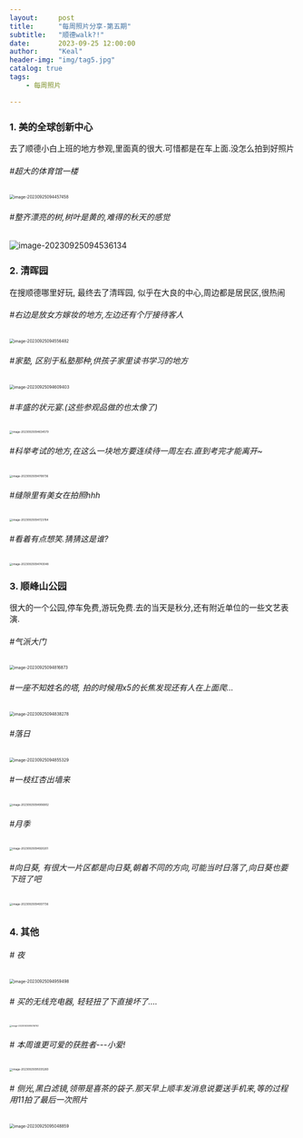 ```yaml
---
layout:     post
title:      "每周照片分享-第五期"
subtitle:   "顺德walk?!"
date:       2023-09-25 12:00:00
author:     "Keal"
header-img: "img/tag5.jpg"
catalog: true
tags:
    - 每周照片

---
```


### 1. 美的全球创新中心

去了顺德小白上班的地方参观,里面真的很大.可惜都是在车上面.没怎么拍到好照片

###### #超大的体育馆一楼

<img src="https://raw.githubusercontent.com/kneed/typora_img_respository/main/typora/202309250946117.png" alt="image-20230925094457458" style="zoom: 50%;" />

###### #整齐漂亮的树,树叶是黄的,难得的秋天的感觉

![image-20230925094536134](https://raw.githubusercontent.com/kneed/typora_img_respository/main/typora/202309250946458.png)



### 2. 清晖园

在搜顺德哪里好玩, 最终去了清晖园, 似乎在大良的中心,周边都是居民区,很热闹

###### #右边是放女方嫁妆的地方,左边还有个厅接待客人

<img src="https://raw.githubusercontent.com/kneed/typora_img_respository/main/typora/202309250946674.png" alt="image-20230925094556482" style="zoom:50%;" />

###### #家塾, 区别于私塾那种,供孩子家里读书学习的地方

<img src="https://raw.githubusercontent.com/kneed/typora_img_respository/main/typora/202309250951798.png" alt="image-20230925094609403" style="zoom:50%;" />

###### #丰盛的状元宴.(这些参观品做的也太像了)

<img src="https://raw.githubusercontent.com/kneed/typora_img_respository/main/typora/202309250946752.png" alt="image-20230925094634579" style="zoom:33%;" />

###### #科举考试的地方,在这么一块地方要连续待一周左右.直到考完才能离开~

<img src="https://raw.githubusercontent.com/kneed/typora_img_respository/main/typora/202309250947668.png" alt="image-20230925094708736" style="zoom: 33%;" />

###### #缝隙里有美女在拍照hhh

<img src="https://raw.githubusercontent.com/kneed/typora_img_respository/main/typora/202309250947034.png" alt="image-20230925094723764" style="zoom:33%;" />

###### #看着有点想笑.猜猜这是谁?

<img src="https://raw.githubusercontent.com/kneed/typora_img_respository/main/typora/202309250948105.png" alt="image-20230925094743048" style="zoom:33%;" />

### 3. 顺峰山公园

很大的一个公园,停车免费,游玩免费.去的当天是秋分,还有附近单位的一些文艺表演.

###### #气派大门

<img src="https://raw.githubusercontent.com/kneed/typora_img_respository/main/typora/202309250951727.png" alt="image-20230925094816873" style="zoom: 50%;" />

###### #一座不知姓名的塔, 拍的时候用x5的长焦发现还有人在上面爬...

<img src="https://raw.githubusercontent.com/kneed/typora_img_respository/main/typora/202309250951510.png" alt="image-20230925094838278" style="zoom:50%;" />

###### #落日

<img src="https://raw.githubusercontent.com/kneed/typora_img_respository/main/typora/202309250951502.png" alt="image-20230925094855329" style="zoom:50%;" />

###### #一枝红杏出墙来

<img src="https://raw.githubusercontent.com/kneed/typora_img_respository/main/typora/202309250951060.png" alt="image-20230925094906902" style="zoom: 33%;" />

###### #月季

<img src="https://raw.githubusercontent.com/kneed/typora_img_respository/main/typora/202309250951497.png" alt="image-20230925094920201" style="zoom: 33%;" />

###### #向日葵, 有很大一片区都是向日葵,朝着不同的方向,可能当时日落了,向日葵也要下班了吧

<img src="https://raw.githubusercontent.com/kneed/typora_img_respository/main/typora/202309250951154.png" alt="image-20230925094937736" style="zoom: 33%;" />

###### 

### 4. 其他

###### # 夜

<img src="https://raw.githubusercontent.com/kneed/typora_img_respository/main/typora/202309250951938.png" alt="image-20230925094959498" style="zoom:50%;" />

###### # 买的无线充电器, 轻轻扭了下直接坏了....

<img src="https://raw.githubusercontent.com/kneed/typora_img_respository/main/typora/202309250951441.png" alt="image-20230925095016763" style="zoom: 25%;" />

###### # 本周谁更可爱的获胜者---小爱!

<img src="https://raw.githubusercontent.com/kneed/typora_img_respository/main/typora/202309250951470.png" alt="image-20230925095035260" style="zoom:33%;" />

###### # 侧光,黑白滤镜,领带是喜茶的袋子.那天早上顺丰发消息说要送手机来,等的过程用11拍了最后一次照片

<img src="https://raw.githubusercontent.com/kneed/typora_img_respository/main/typora/202309250951278.png" alt="image-20230925095048859" style="zoom:50%;" />
